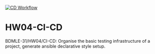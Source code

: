 [![CD Workflow](https://github.com/arapbay-guldana/HW04-CI-CD/actions/workflows/cd.yaml/badge.svg)](https://github.com/arapbay-guldana/HW04-CI-CD/actions/workflows/cd.yaml)
# HW04-CI-CD
BDMLE-31/HW04/CI-CD: Organise the basic testing infrastructure of a project, generate ansible declarative style setup.
